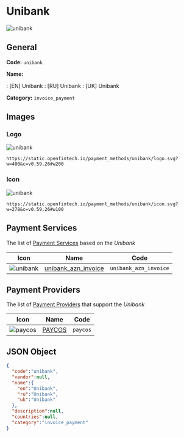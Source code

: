 
# Unibank 
![unibank](https://static.openfintech.io/payment_methods/unibank/logo.svg?w=400&c=v0.59.26#w200)  

## General 
**Code:** `unibank` 
 
**Name:** 
 
:	[EN] Unibank 
:	[RU] Unibank 
:	[UK] Unibank 
 
**Category:** `invoice_payment` 
 

## Images 

### Logo 
![unibank](https://static.openfintech.io/payment_methods/unibank/logo.svg?w=400&c=v0.59.26#w200)  

```
https://static.openfintech.io/payment_methods/unibank/logo.svg?w=400&c=v0.59.26#w200
```  

### Icon 
![unibank](https://static.openfintech.io/payment_methods/unibank/icon.svg?w=278&c=v0.59.26#w100)  

```
https://static.openfintech.io/payment_methods/unibank/icon.svg?w=278&c=v0.59.26#w100
```  

## Payment Services 
 
The list of [Payment Services](/payment-services/) based on the _Unibank_ 

|Icon|Name|Code| 
|:---:|:---:|:---:| 
|![unibank](https://static.openfintech.io/payment_methods/unibank/icon.svg?w=278&c=v0.59.26#w100) |[unibank_azn_invoice](/payment-services/unibank_azn_invoice/)|`unibank_azn_invoice`| 
 

## Payment Providers 
 
The list of [Payment Providers](/payment-providers/) that support the _Unibank_ 

|Icon|Name|Code| 
|:---:|:---:|:---:| 
|![paycos](https://static.openfintech.io/payment_providers/paycos/icon.svg?w=278&c=v0.59.26#w100) |[PAYCOS](/payment-providers/paycos/)|`paycos`| 
 

## JSON Object 

```json
{
  "code":"unibank",
  "vendor":null,
  "name":{
    "en":"Unibank",
    "ru":"Unibank",
    "uk":"Unibank"
  },
  "description":null,
  "countries":null,
  "category":"invoice_payment"
}
```  

